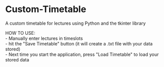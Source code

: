 # Custom-Timetable
A custom timetable for lectures using Python and the tkinter library

HOW TO USE: \
    - Manually enter lectures in timeslots \
    - hit the "Save Timetable" button (it will create a .txt file with your data stored) \
    - Next time you start the application, press "Load Timetable" to load your stored data
